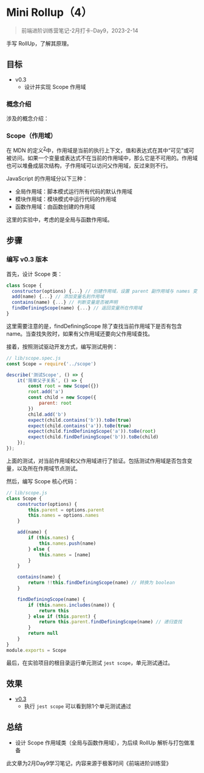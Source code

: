 # Mini Rollup（4）

> 前端进阶训练营笔记-2月打卡-Day9，2023-2-14

手写 RollUp，了解其原理。

## 目标

- v0.3
  - 设计并实现 Scope 作用域

### 概念介绍

涉及的概念介绍：

### Scope（作用域）

在 MDN 的定义<sup>[2][ref2]</sup>中，作用域是当前的执行上下文，值和表达式在其中“可见”或可被访问。如果一个变量或表达式不在当前的作用域中，那么它是不可用的。作用域也可以堆叠成层次结构，子作用域可以访问父作用域，反过来则不行。

JavaScript 的作用域分以下三种：

- 全局作用域：脚本模式运行所有代码的默认作用域
- 模块作用域：模块模式中运行代码的作用域
- 函数作用域：由函数创建的作用域

[ref2]: https://developer.mozilla.org/zh-CN/docs/Glossary/Scope

这里的实验中，考虑的是全局与函数作用域。

## 步骤

### 编写 v0.3 版本

首先，设计 Scope 类：

```js
class Scope {
  constructor(options) {...} // 创建作用域，设置 parent 副作用域与 names 变量名列表
  add(name) {...} // 添加变量名到作用域
  contains(name) {...} // 判断变量是否被声明
  findDefiningScope(name) {...} // 返回变量所在作用域
}
```

这里需要注意的是，findDefiningScope 除了查找当前作用域下是否有包含 name。当查找失败时，如果有父作用域还要向父作用域查找。

接着，按照测试驱动开发方式，编写测试用例：

```js
// lib/scope.spec.js
const Scope = require('../scope')

describe('测试Scope', () => {
    it('简单父子关系', () => {
        const root = new Scope({})
        root.add('a')
        const child = new Scope({
            parent: root
        })
        child.add('b')
        expect(child.contains('b')).toBe(true)
        expect(child.contains('a')).toBe(true)
        expect(child.findDefiningScope('a')).toBe(root)
        expect(child.findDefiningScope('b')).toBe(child)
    });
});
```

上面的测试，对当前作用域和父作用域进行了验证。包括测试作用域是否包含变量，以及所在作用域节点测试。

然后，编写 Scope 核心代码：

```js
// lib/scope.js
class Scope {
    constructor(options) {
        this.parent = options.parent
        this.names = options.names
    }

    add(name) {
        if (this.names) {
            this.names.push(name)
        } else {
            this.names = [name]
        }
    }

    contains(name) {
        return !!this.findDefiningScope(name) // 转换为 boolean
    }

    findDefiningScope(name) {
        if (this.names.includes(name)) {
            return this
        } else if (this.parent) {
            return this.parent.findDefiningScope(name) // 递归查找
        }
        return null
    }
}
module.exports = Scope
```

最后，在实验项目的根目录运行单元测试 `jest scope`，单元测试通过。

## 效果

- [v0.3](https://github.com/tangyouhua/lab-mini-rollup/releases/tag/v0.2)
  - 执行 `jest scope` 可以看到除1个单元测试通过

## 总结

- 设计 Scope 作用域类（全局与函数作用域），为后续 RollUp 解析与打包做准备

此文章为2月Day9学习笔记，内容来源于极客时间《前端进阶训练营》
